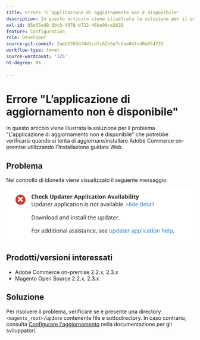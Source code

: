 ```yaml
---
title: Errore "L’applicazione di aggiornamento non è disponibile"
description: In questo articolo viene illustrata la soluzione per il problema "L'applicazione di aggiornamento non è disponibile" che potrebbe verificarsi quando si tenta di aggiornare/installare Adobe Commerce on-premise utilizzando l'Installazione guidata Web.
exl-id: 85e55ed8-0bc9-4378-b722-46be98ce2638
feature: Configuration
role: Developer
source-git-commit: 2aeb2355b74d1cdfc62b5e7c5aa04fcd0a654733
workflow-type: tm+mt
source-wordcount: '125'
ht-degree: 0%

---
```


# Errore &quot;L’applicazione di aggiornamento non è disponibile&quot;

In questo articolo viene illustrata la soluzione per il problema &quot;L&#39;applicazione di aggiornamento non è disponibile&quot; che potrebbe verificarsi quando si tenta di aggiornare/installare Adobe Commerce on-premise utilizzando l&#39;Installazione guidata Web.

## Problema

Nel controllo di idoneità viene visualizzato il seguente messaggio:

![Screen_Shot_2019-08-29_at_1.39.12_PM.png](assets/Screen_Shot_2019-08-29_at_1.39.12_PM.png)

## Prodotti/versioni interessati

* Adobe Commerce on-premise 2.2.x, 2.3.x
* Magento Open Source 2.2.x, 2.3.x


## Soluzione

Per risolvere il problema, verificare se è presente una directory `<magento_root>/update` contenente file e sottodirectory. In caso contrario, consulta [Configurare l&#39;aggiornamento](https://experienceleague.adobe.com/it/docs/commerce-knowledge-base/kb/troubleshooting/miscellaneous/updater-application-is-not-available-error) nella documentazione per gli sviluppatori.
